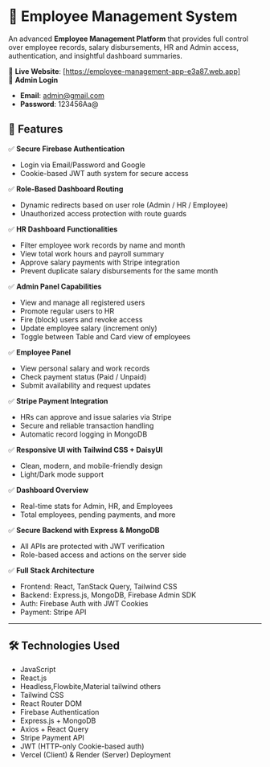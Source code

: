 # 💼 Employee Management System

An advanced **Employee Management Platform** that provides full control over employee records, salary disbursements, HR and Admin access, authentication, and insightful dashboard summaries.

🔗 **Live Website**: [https://employee-management-app-e3a87.web.app]  
🔑 **Admin Login**  
- **Email**: admin@gmail.com  
- **Password**: 123456Aa@

## 🚀 Features

✅ **Secure Firebase Authentication**  
- Login via Email/Password and Google  
- Cookie-based JWT auth system for secure access  

✅ **Role-Based Dashboard Routing**  
- Dynamic redirects based on user role (Admin / HR / Employee)  
- Unauthorized access protection with route guards  

✅ **HR Dashboard Functionalities**  
- Filter employee work records by name and month  
- View total work hours and payroll summary  
- Approve salary payments with Stripe integration  
- Prevent duplicate salary disbursements for the same month

✅ **Admin Panel Capabilities**  
- View and manage all registered users  
- Promote regular users to HR  
- Fire (block) users and revoke access  
- Update employee salary (increment only)  
- Toggle between Table and Card view of employees  

✅ **Employee Panel**  
- View personal salary and work records  
- Check payment status (Paid / Unpaid)  
- Submit availability and request updates  

✅ **Stripe Payment Integration**  
- HRs can approve and issue salaries via Stripe  
- Secure and reliable transaction handling  
- Automatic record logging in MongoDB  

✅ **Responsive UI with Tailwind CSS + DaisyUI**  
- Clean, modern, and mobile-friendly design  
- Light/Dark mode support  

✅ **Dashboard Overview**  
- Real-time stats for Admin, HR, and Employees  
- Total employees, pending payments, and more  

✅ **Secure Backend with Express & MongoDB**  
- All APIs are protected with JWT verification  
- Role-based access and actions on the server side  

✅ **Full Stack Architecture**  
- Frontend: React, TanStack Query, Tailwind CSS  
- Backend: Express.js, MongoDB, Firebase Admin SDK  
- Auth: Firebase Auth with JWT Cookies  
- Payment: Stripe API

---

## 🛠️ Technologies Used

- JavaScript 
- React.js   
- Headless,Flowbite,Material tailwind others 
- Tailwind CSS  
- React Router DOM  
- Firebase Authentication  
- Express.js + MongoDB  
- Axios + React Query  
- Stripe Payment API  
- JWT (HTTP-only Cookie-based auth)  
- Vercel (Client) & Render (Server) Deployment




